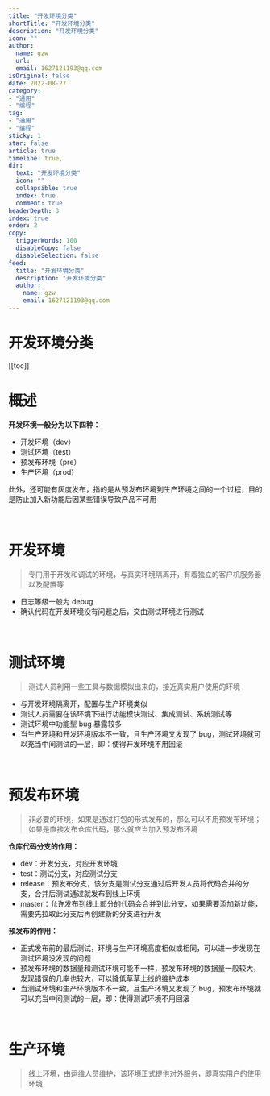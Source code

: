 ```yaml
---
title: "开发环境分类"
shortTitle: "开发环境分类"
description: "开发环境分类"
icon: ""
author: 
  name: gzw
  url: 
  email: 1627121193@qq.com
isOriginal: false
date: 2022-08-27
category: 
- "通用"
- "编程"
tag:
- "通用"
- "编程"
sticky: 1
star: false
article: true
timeline: true,
dir:
  text: "开发环境分类"
  icon: ""
  collapsible: true
  index: true
  comment: true
headerDepth: 3
index: true
order: 2
copy:
  triggerWords: 100
  disableCopy: false
  disableSelection: false
feed:
  title: "开发环境分类"
  description: "开发环境分类"
  author:
    name: gzw
    email: 1627121193@qq.com
---
```



# 开发环境分类

[[toc]]


# 概述

**开发环境一般分为以下四种：**

- 开发环境（dev）
- 测试环境（test）
- 预发布环境（pre）
- 生产环境（prod）

此外，还可能有灰度发布，指的是从预发布环境到生产环境之间的一个过程，目的是防止加入新功能后因某些错误导致产品不可用



<br/>

# 开发环境

> 专门用于开发和调试的环境，与真实环境隔离开，有着独立的客户机服务器以及配置等

- 日志等级一般为 debug
- 确认代码在开发环境没有问题之后，交由测试环境进行测试



<br/>

# 测试环境

> 测试人员利用一些工具与数据模拟出来的，接近真实用户使用的环境

- 与开发环境隔离开，配置与生产环境类似
- 测试人员需要在该环境下进行功能模块测试、集成测试、系统测试等
- 测试环境中功能型 bug 暴露较多
- 当生产环境和开发环境版本不一致，且生产环境又发现了 bug，测试环境就可以充当中间测试的一层，即：使得开发环境不用回滚



<br/>

# 预发布环境

> 非必要的环境，如果是通过打包的形式发布的，那么可以不用预发布环境；如果是直接发布仓库代码，那么就应当加入预发布环境

**仓库代码分支的作用：**

- dev：开发分支，对应开发环境
- test：测试分支，对应测试分支
- release：预发布分支，该分支是测试分支通过后开发人员将代码合并的分支，合并后测试通过就发布到线上环境
- master：允许发布到线上部分的代码会合并到此分支，如果需要添加新功能，需要先拉取此分支后再创建新的分支进行开发

**预发布的作用：**

- 正式发布前的最后测试，环境与生产环境高度相似或相同，可以进一步发现在测试环境没发现的问题
- 预发布环境的数据量和测试环境可能不一样，预发布环境的数据量一般较大，发现错误的几率也较大，可以降低草草上线的维护成本
- 当测试环境和生产环境版本不一致，且生产环境又发现了 bug，预发布环境就可以充当中间测试的一层，即：使得测试环境不用回滚



<br/>

# 生产环境

> 线上环境，由运维人员维护，该环境正式提供对外服务，即真实用户的使用环境







